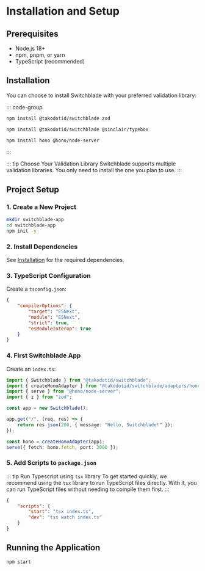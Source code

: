 # Installation and Setup

## Prerequisites

- Node.js 18+
- npm, pnpm, or yarn
- TypeScript (recommended)

## Installation

You can choose to install Switchblade with your preferred validation library:

::: code-group

```bash [Zod]
npm install @takodotid/switchblade zod
```

```bash [TypeBox]
npm install @takodotid/switchblade @sinclair/typebox
```

```bash [Optional: Hono Adapter]
npm install hono @hono/node-server
```

:::

::: tip Choose Your Validation Library
Switchblade supports multiple validation libraries. You only need to install the one you plan to use.
:::

## Project Setup

### 1. Create a New Project

```bash
mkdir switchblade-app
cd switchblade-app
npm init -y
```

### 2. Install Dependencies

See [Installation](#installation) for the required dependencies.

### 3. TypeScript Configuration

Create a `tsconfig.json`:

```json
{
    "compilerOptions": {
        "target": "ESNext",
        "module": "ESNext",
        "strict": true,
        "esModuleInterop": true
    }
}
```

### 4. First Switchblade App

Create an `index.ts`:

```typescript
import { Switchblade } from "@takodotid/switchblade";
import { createHonoAdapter } from "@takodotid/switchblade/adapters/hono";
import { serve } from "@hono/node-server";
import { z } from "zod";

const app = new Switchblade();

app.get("/", (req, res) => {
    return res.json(200, { message: "Hello, Switchblade!" });
});

const hono = createHonoAdapter(app);
serve({ fetch: hono.fetch, port: 3000 });
```

### 5. Add Scripts to `package.json`

::: tip Run Typescript using `tsx` library
To get started quickly, we recommend using the `tsx` library to run TypeScript files directly. With it, you can run TypeScript files without needing to compile them first.
:::

```json
{
    "scripts": {
        "start": "tsx index.ts",
        "dev": "tsx watch index.ts"
    }
}
```

## Running the Application

```bash
npm start
```
